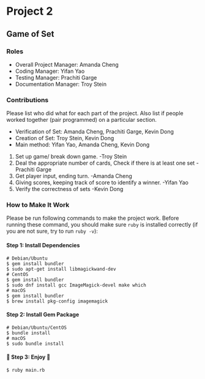 # Project 2
## Game of Set

### Roles

* Overall Project Manager: Amanda Cheng
* Coding Manager: Yifan Yao
* Testing Manager: Prachiti Garge
* Documentation Manager: Troy Stein

### Contributions

Please list who did what for each part of the project.
Also list if people worked together (pair programmed) on a particular section.

* Verification of Set: Amanda Cheng, Prachiti Garge, Kevin Dong
* Creation of Set: Troy Stein, Kevin Dong
* Main method: Yifan Yao, Amanda Cheng, Kevin Dong

1.	Set up game/ break down game. -Troy Stein
2.	Deal the appropriate number of cards, Check if there is at least one set -Prachiti Garge
3.	Get player input, ending turn. -Amanda Cheng
4.	Giving scores, keeping track of score to identify a winner. -Yifan Yao
5.	Verify the correctness of sets -Kevin Dong

### How to Make It Work

Please be run following commands to make the project work. Before running these command, you should make sure `ruby` is installed correctly (if you are not sure, try to run `ruby -v`): 

#### Step 1: Install Dependencies

```
# Debian/Ubuntu
$ gem install bundler
$ sudo apt-get install libmagickwand-dev
# CentOS
$ gem install bundler
$ sudo dnf install gcc ImageMagick-devel make which
# macOS
$ gem install bundler
$ brew install pkg-config imagemagick
```

#### Step 2: Install Gem Package

```
# Debian/Ubuntu/CentOS
$ bundle install
# macOS
$ sudo bundle install
```

#### :beers: Step 3: Enjoy :beers:

```
$ ruby main.rb
```
